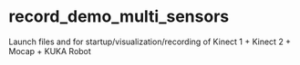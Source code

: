 # record_demo_multi_sensors
Launch files and for startup/visualization/recording of Kinect 1 + Kinect 2 + Mocap + KUKA Robot 
